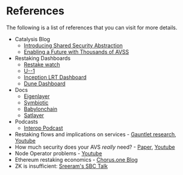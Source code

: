 # References

The following is a list of references that you can visit for more details.

- Catalysis Blog
  - [Introducing Shared Security Abstraction](https://catalysis.medium.com/shared-security-abstraction-5910fbd5b79c)
  - [Enabling a Future with Thousands of AVSS](https://catalysis.medium.com/why-catalysis-enabling-a-future-with-thousands-of-avss-9197bedcf283)
- Restaking Dashboards
  - [Restake watch](https://restake.watch/)
  - [U--1](https://u--1.com/)
  - [Inception LRT Dashboard](https://inceptionlrt.com/restaking-explorer)
  - [Dune Dashboard](https://dune.com/blocklytics/ethereum-restaking)
- Docs
  - [Eigenlayer](https://docs.eigenlayer.xyz/)
  - [Symbiotic](https://docs.symbiotic.fi/)
  - [Babylonchain](https://docs.babylonchain.io/docs/introduction/overview)
  - [Satlayer](https://docs.satlayer.xyz/)
- Podcasts
  - [Interop Podcast](https://x.com/seb3point0/status/1874866432615616828)
- Restaking flows and implications on services - [Gauntlet research](https://www.gauntlet.xyz/resources/restaking-flows-and-implications-on-services), [Youtube](https://youtu.be/vuZ1vfDgIbo?si=ZJIqbnvnmQujKva5)
- How much security does your AVS _really_ need? - [Paper](https://arxiv.org/abs/2408.00928), [Youtube](https://youtu.be/Cd89kupFgig?si=hUJwf84447OAl4Cg)
- Node Operator problems - [Youtube](https://youtu.be/pmozNGACsGc?si=4-1UNgvlBTswqaM8&t=805)
- Ethereum restaking economics - [Chorus.one Blog](https://chorus.one/articles/the-state-of-ethereum-restaking-economics-challenges-and-future-directions)
- ZK is insufficient: [Sreeram's SBC Talk](https://www.youtube.com/watch?v=YSuG2kXjLNA)
